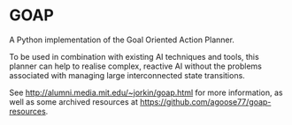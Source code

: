 # GOAP
A Python implementation of the Goal Oriented Action Planner.

To be used in combination with existing AI techniques and tools, this planner can help to realise complex, reactive AI without the problems associated with managing large interconnected state transitions.

See http://alumni.media.mit.edu/~jorkin/goap.html for more information, as well as some archived resources at https://github.com/agoose77/goap-resources. 
